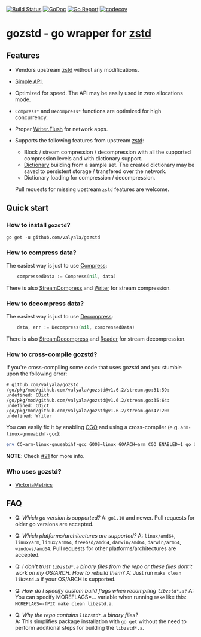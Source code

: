 [![Build Status](https://travis-ci.org/valyala/gozstd.svg)](https://travis-ci.org/valyala/gozstd)
[![GoDoc](https://godoc.org/github.com/valyala/gozstd?status.svg)](http://godoc.org/github.com/valyala/gozstd)
[![Go Report](https://goreportcard.com/badge/github.com/valyala/gozstd)](https://goreportcard.com/report/github.com/valyala/gozstd)
[![codecov](https://codecov.io/gh/valyala/gozstd/branch/master/graph/badge.svg)](https://codecov.io/gh/valyala/gozstd)

# gozstd - go wrapper for [zstd](http://facebook.github.io/zstd/)


## Features

  * Vendors upstream [zstd](https://github.com/facebook/zstd) without any modifications.
  * [Simple API](https://godoc.org/github.com/valyala/gozstd).
  * Optimized for speed. The API may be easily used in zero allocations mode.
  * `Compress*` and `Decompress*` functions are optimized for high concurrency.
  * Proper [Writer.Flush](https://godoc.org/github.com/valyala/gozstd#Writer.Flush)
    for network apps.
  * Supports the following features from upstream [zstd](https://facebook.github.io/zstd/):
      * Block / stream compression / decompression with all the supported compression levels
        and with dictionary support.
      * [Dictionary](https://github.com/facebook/zstd#the-case-for-small-data-compression)
        building from a sample set. The created dictionary may be saved to persistent storage /
	transfered over the network.
      * Dictionary loading for compression / decompression.
      
    Pull requests for missing upstream `zstd` features are welcome.

## Quick start


### How to install `gozstd`?

```
go get -u github.com/valyala/gozstd
```

### How to compress data?

The easiest way is just to use [Compress](https://godoc.org/github.com/valyala/gozstd#Compress):

```go
	compressedData := Compress(nil, data)
```

There is also [StreamCompress](https://godoc.org/github.com/valyala/gozstd#StreamCompress)
and [Writer](https://godoc.org/github.com/valyala/gozstd#Writer) for stream compression.

### How to decompress data?

The easiest way is just to use [Decompress](https://godoc.org/github.com/valyala/gozstd#Decompress):

```go
	data, err := Decompress(nil, compressedData)
```

There is also [StreamDecompress](https://godoc.org/github.com/valyala/gozstd#StreamDecompress)
and [Reader](https://godoc.org/github.com/valyala/gozstd#Reader) for stream decompression.

### How to cross-compile gozstd?

If you're cross-compiling some code that uses gozstd and you stumble upon the following error:
```
# github.com/valyala/gozstd
/go/pkg/mod/github.com/valyala/gozstd@v1.6.2/stream.go:31:59: undefined: CDict
/go/pkg/mod/github.com/valyala/gozstd@v1.6.2/stream.go:35:64: undefined: CDict
/go/pkg/mod/github.com/valyala/gozstd@v1.6.2/stream.go:47:20: undefined: Writer
```

You can easily fix it by enabling [CGO](https://golang.org/cmd/cgo/) and using a cross-compiler (e.g. `arm-linux-gnueabihf-gcc`):
```bash
env CC=arm-linux-gnueabihf-gcc GOOS=linux GOARCH=arm CGO_ENABLED=1 go build ./main.go 
```

**NOTE**: Check [#21](https://github.com/valyala/gozstd/issues/21) for more info.

### Who uses gozstd?

* [VictoriaMetrics](https://github.com/VictoriaMetrics/VictoriaMetrics)

## FAQ

  * Q: _Which go version is supported?_
    A: `go1.10` and newer. Pull requests for older go versions are accepted.

  * Q: _Which platforms/architectures are supported?_
    A: `linux/amd64`, `linux/arm`, `linux/arm64`, `freebsd/amd64`, `darwin/amd64`, `darwin/arm64`, `windows/amd64`. Pull requests for other platforms/architectures
       are accepted.

  * Q: _I don't trust `libzstd*.a` binary files from the repo or these files dont't work on my OS/ARCH. How to rebuild them?_
    A: Just run `make clean libzstd.a` if your OS/ARCH is supported.

  * Q: _How do I specify custom build flags when recompiling `libzstd*.a`?_
    A: You can specify MOREFLAGS=... variable when running `make` like this: `MOREFLAGS=-fPIC make clean libzstd.a`.

  * Q: _Why the repo contains `libzstd*.a` binary files?_  
    A: This simplifies package installation with `go get` without the need to perform additional steps for building the `libzstd*.a`.
